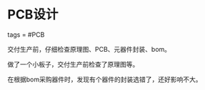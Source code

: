 # PCB设计
tags = #PCB

交付生产前，仔细检查原理图、PCB、元器件封装、bom。

做了一个小板子，交付生产前检查了原理图等。

在根据bom采购器件时，发现有个器件的封装选错了，还好影响不大。
